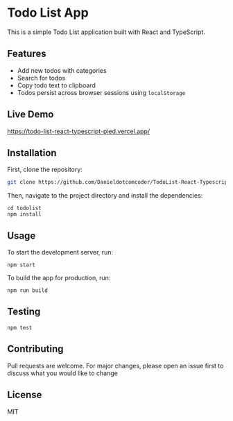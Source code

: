 # Todo List App

This is a simple Todo List application built with React and TypeScript.

## Features

- Add new todos with categories
- Search for todos
- Copy todo text to clipboard
- Todos persist across browser sessions using `localStorage`

## Live Demo

https://todo-list-react-typescript-pied.vercel.app/

## Installation

First, clone the repository:

```bash
git clone https://github.com/Danieldotcomcoder/TodoList-React-Typescript
```

Then, navigate to the project directory and install the dependencies:

```
cd todolist
npm install
```
## Usage

To start the development server, run:

```
npm start
```

To build the app for production, run:

```
npm run build
```

## Testing

```
npm test
```

## Contributing
Pull requests are welcome. For major changes, please open an issue first to discuss what you would like to change

## License
MIT
